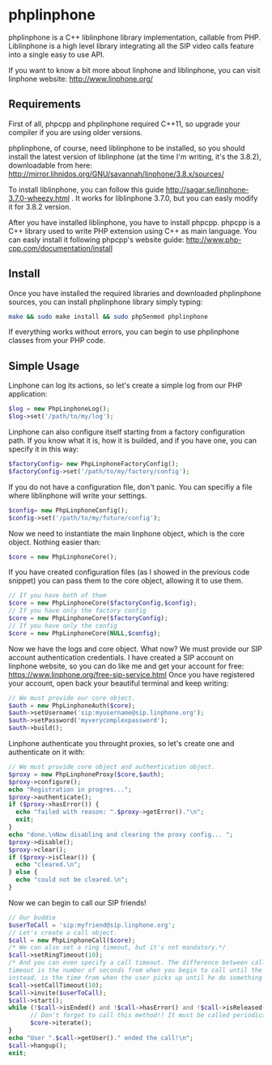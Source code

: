 # phplinphone

phplinphone is a C++ liblinphone library implementation, callable from PHP. Liblinphone is a high level library integrating all the SIP video calls feature into a single easy to use API. 

If you want to know a bit more about linphone and liblinphone, you can visit linphone website: http://www.linphone.org/

Requirements
------------

First of all, phpcpp and phplinphone required C++11, so upgrade your compiler if you are using older versions.

phplinphone, of course, need liblinphone to be installed, so you should install the latest version of liblinphone (at the time I'm writing, it's the 3.8.2), downloadable from here: http://mirror.lihnidos.org/GNU/savannah/linphone/3.8.x/sources/

To install liblinphone, you can follow this guide http://sagar.se/linphone-3.7.0-wheezy.html . It works for liblinphone 3.7.0, but you can easly modify it for 3.8.2 version.

After you have installed liblinphone, you have to install phpcpp. phpcpp is a C++ library used to write PHP extension using C++ as main language. You can easly install it following phpcpp's website guide: http://www.php-cpp.com/documentation/install

Install
-------

Once you have installed the required libraries and downloaded phplinphone sources, you can install phplinphone library simply typing:

```bash
make && sudo make install && sudo php5enmod phplinphone
```

If everything works without errors, you can begin to use phplinphone classes from your PHP code.

Simple Usage
------------

Linphone can log its actions, so let's create a simple log from our PHP application:

```php
$log = new PhpLinphoneLog();
$log->set('/path/to/my/log');
```

Linphone can also configure itself starting from a factory configuration path. If you know what it is, how it is builded, and if you have one, you can specify it in this way:

```php
$factoryConfig= new PhpLinphoneFactoryConfig();
$factoryConfig->set('/path/to/my/factory/config');
```

If you do not have a configuration file, don't panic. You can specifiy a file where liblinphone will write your settings.

```php
$config= new PhpLinphoneConfig();
$config->set('/path/to/my/future/config');
```

Now we need to instantiate the main linphone object, which is the core object. Nothing easier than:

```php
$core = new PhpLinphoneCore();
```

If you have created configuration files (as I showed in the previous code snippet) you can pass them to the core object, allowing it to use them.

```php
// If you have both of them
$core = new PhpLinphoneCore($factoryConfig,$config);
// If you have only the factory config
$core = new PhpLinphoneCore($factoryConfig);
// If you have only the config
$core = new PhpLinphoneCore(NULL,$config);
```

Now we have the logs and core object. What now? We must provide our SIP account authentication credentials. I have created a SIP account on linphone website, so you can do like me and get your account for free: https://www.linphone.org/free-sip-service.html
Once you have registered your account, open back your beautiful terminal and keep writing:

```php
// We must provide our core object.
$auth = new PhpLinphoneAuth($core);
$auth->setUsername('sip:myusername@sip.linphone.org');
$auth->setPassword('myverycomplexpassword');
$auth->build();
```

Linphone authenticate you throught proxies, so let's create one and authenticate on it with:

```php
// We must provide core object and authentication object.
$proxy = new PhpLinphoneProxy($core,$auth);
$proxy->configure();
echo "Registration in progres...";
$proxy->authenticate();
if ($proxy->hasError()) {
  echo "failed with reason: ".$proxy->getError()."\n";
  exit;
}
echo "done.\nNow disabling and clearing the proxy config... ";
$proxy->disable();
$proxy->clear();
if ($proxy->isClear()) {
  echo "cleared.\n";
} else {
  echo "could not be cleared.\n";
}
```

Now we can begin to call our SIP friends!

```php
// Our buddie
$userToCall = 'sip:myfriend@sip.linphone.org';
// Let's create a call object.
$call = new PhpLinphoneCall($core);
/* We can also set a ring timeout, but it's not mandatory.*/
$call->setRingTimeout(10);
/* And you can even specify a call timeout. The difference between call timeout and ring timeout is that a ring
timeout is the number of seconds from when you begin to call until the user picks up the call. The call timeout,
instead, is the time from when the user picks up until he do something like press a key. Use the call timeout only if you want that the user press a number or something like that. */
$call->setCallTimeout(10);
$call->invite($userToCall);
$call->start();
while (!$call->isEnded() and !$call->hasError() and !$call->isReleased() and !$call->isRingExpired() and !$call->isCallExpired()) {
      // Don't forget to call this method!! It must be called periodically to allow linphone core to do background work!
      $core->iterate();
}
echo "User ".$call->getUser()." ended the call!\n";
$call->hangup();
exit;
```

